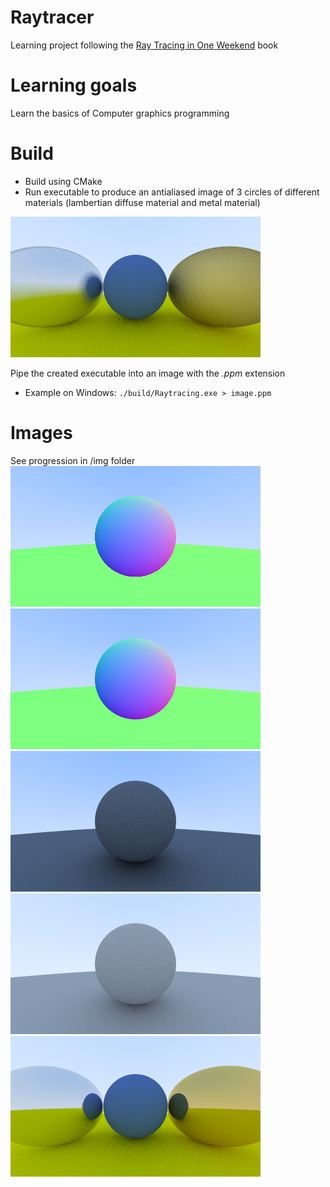 # Raytracer
Learning project following the [Ray Tracing in One Weekend](https://raytracing.github.io/) book
# Learning goals
Learn the basics of Computer graphics programming
# Build
* Build using CMake
* Run executable to produce an antialiased image of 3 circles of different materials (lambertian diffuse material and metal material)

![Sample Image](./img/08_metal_fuzzed.png)

Pipe the created executable into an image with the *.ppm* extension
* Example on Windows:
`./build/Raytracing.exe > image.ppm`

# Images
See progression in /img folder
![Image](./img/01_surface_normals.png)
![Image](./img/02_antialiasing.png)
![Image](./img/04_diffuse_lambertian.png)
![Image](./img/06_gamma_50%25.png)
![Image](./img/07_materials.png)
